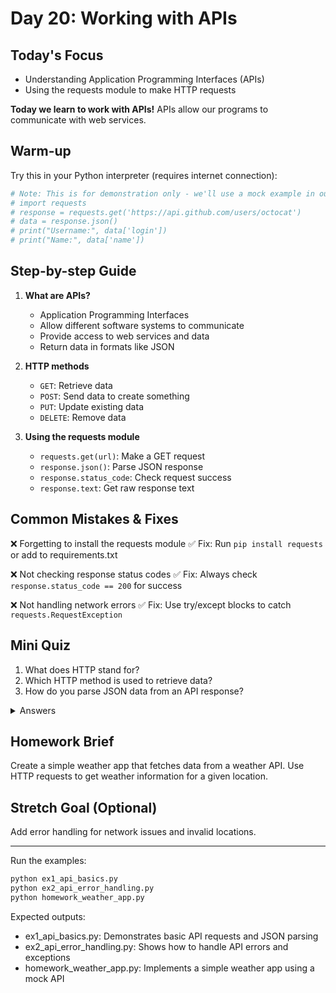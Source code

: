 # Day 20: Working with APIs

## Today's Focus
- Understanding Application Programming Interfaces (APIs)
- Using the requests module to make HTTP requests

**Today we learn to work with APIs!** APIs allow our programs to communicate with web services.

## Warm-up
Try this in your Python interpreter (requires internet connection):
```python
# Note: This is for demonstration only - we'll use a mock example in our scripts
# import requests
# response = requests.get('https://api.github.com/users/octocat')
# data = response.json()
# print("Username:", data['login'])
# print("Name:", data['name'])
```

## Step-by-step Guide

1. **What are APIs?**
   - Application Programming Interfaces
   - Allow different software systems to communicate
   - Provide access to web services and data
   - Return data in formats like JSON

2. **HTTP methods**
   - `GET`: Retrieve data
   - `POST`: Send data to create something
   - `PUT`: Update existing data
   - `DELETE`: Remove data

3. **Using the requests module**
   - `requests.get(url)`: Make a GET request
   - `response.json()`: Parse JSON response
   - `response.status_code`: Check request success
   - `response.text`: Get raw response text

## Common Mistakes & Fixes

❌ Forgetting to install the requests module
✅ Fix: Run `pip install requests` or add to requirements.txt

❌ Not checking response status codes
✅ Fix: Always check `response.status_code == 200` for success

❌ Not handling network errors
✅ Fix: Use try/except blocks to catch `requests.RequestException`

## Mini Quiz

1. What does HTTP stand for?
2. Which HTTP method is used to retrieve data?
3. How do you parse JSON data from an API response?

<details>
<summary>Answers</summary>

1. HyperText Transfer Protocol
2. GET
3. `response.json()`
</details>

## Homework Brief

Create a simple weather app that fetches data from a weather API.
Use HTTP requests to get weather information for a given location.

## Stretch Goal (Optional)

Add error handling for network issues and invalid locations.

---

Run the examples:
```bash
python ex1_api_basics.py
python ex2_api_error_handling.py
python homework_weather_app.py
```

Expected outputs:
- ex1_api_basics.py: Demonstrates basic API requests and JSON parsing
- ex2_api_error_handling.py: Shows how to handle API errors and exceptions
- homework_weather_app.py: Implements a simple weather app using a mock API
